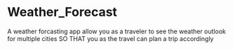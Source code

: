 # Weather_Forecast
A weather forcasting app allow you as a traveler to see the weather outlook for multiple cities SO THAT you as the travel can plan a trip accordingly
